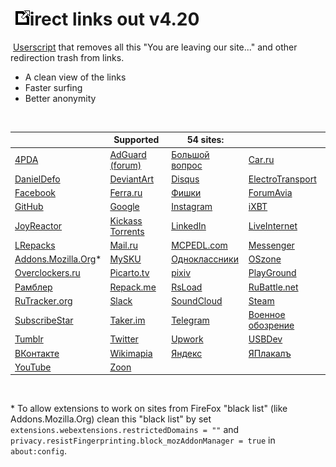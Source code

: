 # &nbsp;![logo](https://raw.githubusercontent.com/XX-J/Direct-links-out/master/icon.png)irect links out v4.20
&nbsp;[Userscript](https://raw.githubusercontent.com/XX-J/Direct-links-out/master/Direct%20links%20out.user.js) that removes all this "You are leaving our site..." and other redirection trash from links.

- A clean view of the links
- Faster surfing
- Better anonymity
<br>

   | Supported | 54 sites: |   
-- | --------- | ------ | --
 [4PDA](https://href.li/?https://4pda.to/) | [AdGuard (forum)](https://href.li/?https://forum.adguard.com/) | [Большой вопрос](https://href.li/?http://www.bolshoyvopros.ru/) | [Car.ru](https://href.li/?https://car.ru/)
 [DanielDefo](https://href.li/?https://danieldefo.ru/) | [DeviantArt](https://href.li/?https://www.deviantart.com/) | [Disqus](https://href.li/?https://disqus.com/) | [ElectroTransport](https://href.li/?https://electrotransport.ru/ussr/index.php)
 [Facebook](https://href.li/?https://www.facebook.com/) | [Ferra.ru](https://href.li/?https://www.ferra.ru/) | [Фишки](https://href.li/?https://fishki.net/) | [ForumAvia](https://href.li/?https://www.forumavia.ru/)
 [GitHub](https://href.li/?https://github.com/) | [Google](https://href.li/?https://www.google.com/) | [Instagram](https://href.li/?https://www.instagram.com/) | [iXBT](https://href.li/?https://www.ixbt.com/)
 [JoyReactor](https://href.li/?https://joyreactor.cc/) | [Kickass Torrents](https://href.li/?https://www.kickasstorrents.pw/) | [LinkedIn](https://href.li/?https://www.linkedin.com/) | [LiveInternet](https://href.li/?https://www.liveinternet.ru/)
 [LRepacks](https://href.li/?https://lrepacks.net/) | [Mail.ru](https://href.li/?https://mail.ru/) | [MCPEDL.com](https://href.li/?https://mcpedl.com/) | [Messenger](https://href.li/?https://www.messenger.com/)
 [Addons.Mozilla.Org](https://href.li/?https://addons.mozilla.org/)* | [MySKU](https://href.li/?https://mysku.club/) | [Одноклассники](https://href.li/?https://ok.ru/) | [OSzone](https://href.li/?http://www.oszone.net/)
 [Overclockers.ru](https://href.li/?https://overclockers.ru/) | [Picarto.tv](https://href.li/?https://www.picarto.tv/) | [pixiv](https://href.li/?https://www.pixiv.net/) | [PlayGround](https://href.li/?https://www.playground.ru/)
 [Рамблер](https://href.li/?https://www.rambler.ru/) | [Repack.me](https://href.li/?https://repack.me/) | [RsLoad](https://href.li/?https://rsload.net/) | [RuBattle.net](https://href.li/?http://www.rubattle.net/)
 [RuTracker.org](https://href.li/?https://rutracker.org/forum/index.php) | [Slack](https://href.li/?https://slack.com/) | [SoundCloud](https://href.li/?https://soundcloud.com/) | [Steam](https://href.li/?https://store.steampowered.com/)
 [SubscribeStar](https://href.li/?https://www.subscribestar.com/) | [Taker.im](https://href.li/?https://www.taker.im/) | [Telegram](https://href.li/?https://telegram.org/) | [Военное обозрение](https://href.li/?https://topwar.ru/)
 [Tumblr](https://href.li/?https://www.tumblr.com/) | [Twitter](https://href.li/?https://twitter.com/) | [Upwork](https://href.li/?https://www.upwork.com/) | [USBDev](https://href.li/?https://www.usbdev.ru/)
 [ВКонтакте](https://href.li/?https://vk.com/) | [Wikimapia](https://href.li/?http://wikimapia.org/) | [Яндекс](https://href.li/?https://ya.ru/) | [ЯПлакалъ](https://href.li/?https://www.yaplakal.com/)
 [YouTube](https://href.li/?https://www.youtube.com/) | [Zoon](https://href.li/?https://zoon.ru/)
<br>

&#x2A; To allow extensions to work on sites from FireFox "black list" (like Addons.Mozilla.Org) clean this "black list" by set `extensions.webextensions.restrictedDomains = ""`  and  `privacy.resistFingerprinting.block_mozAddonManager = true` in `about:config`.
